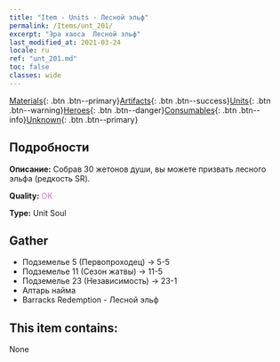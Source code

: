 ```yaml
---
title: "Item - Units - Лесной эльф"
permalink: /Items/unt_201/
excerpt: "Эра хаоса  Лесной эльф"
last_modified_at: 2021-03-24
locale: ru
ref: "unt_201.md"
toc: false
classes: wide
---
```

 [Materials](/ru/Items/){: .btn .btn--primary}[Artifacts](/ru/Items/Artifacts/){: .btn .btn--success}[Units](/ru/Items/Units/){: .btn .btn--warning}[Heroes](/ru/Items/Heroes/){: .btn .btn--danger}[Consumables](/ru/Items/Consumables/){: .btn .btn--info}[Unknown](/ru/Items/Unknown/){: .btn .btn--primary}

## Подробности
 **Описание:** Собрав 30 жетонов души, вы можете призвать лесного эльфа (редкость SR).

 **Quality:** <span style="color: #DA70D6">OK</span>

 **Type:** Unit Soul

## Gather

*    Подземелье 5 (Первопроходец) -> 5-5 
*    Подземелье 11 (Сезон жатвы) -> 11-5 
*    Подземелье 23 (Независимость) -> 23-1 
*    Алтарь найма 
*    Barracks Redemption - Лесной эльф 

## This item contains:

  None

